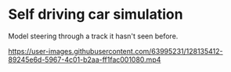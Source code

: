 # Self driving car simulation

Model steering through a track it hasn't seen before. 

https://user-images.githubusercontent.com/63995231/128135412-89245e6d-5967-4c01-b2aa-ff1fac001080.mp4
